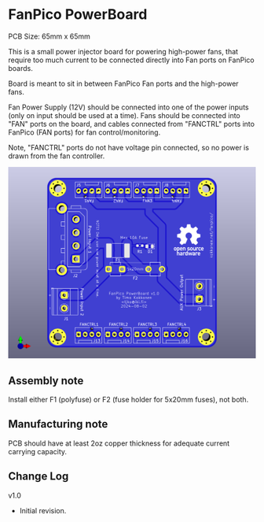 # FanPico PowerBoard

PCB Size: 65mm x 65mm

This is a small power injector board for powering high-power fans, that require
too much current to be connected directly into Fan ports on FanPico boards.

Board is meant to sit in between FanPico Fan ports and the high-power fans.

Fan Power Supply (12V) should be connected into one of the power inputs (only on input
should be used at a time). Fans should be connected into "FAN" ports on the board, and
cables connected from "FANCTRL" ports into FanPico (FAN ports) for fan control/monitoring.

Note, "FANCTRL" ports do not have voltage pin connected, so no power is drawn from the fan controller.

![PCB Render](board.png)

## Assembly note
Install either F1 (polyfuse) or F2 (fuse holder for 5x20mm fuses), not both.

## Manufacturing note
PCB should have at least 2oz copper thickness for adequate current carrying capacity.


## Change Log

v1.0 
- Initial revision.


